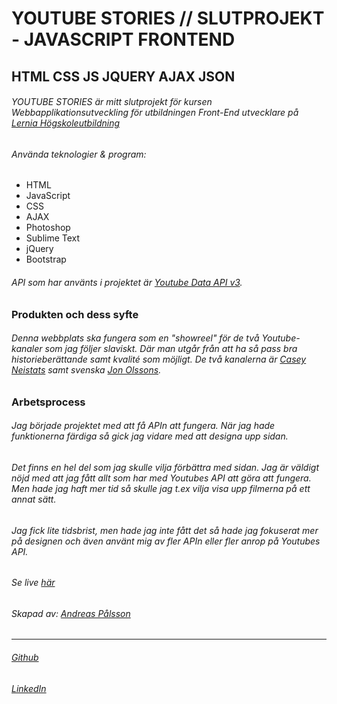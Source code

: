 # YOUTUBE STORIES // SLUTPROJEKT - JAVASCRIPT FRONTEND

## HTML CSS JS JQUERY AJAX JSON

###### YOUTUBE STORIES är mitt slutprojekt för kursen Webbapplikationsutveckling för utbildningen Front-End utvecklare på [Lernia Högskoleutbildning](https://www.lernia.se/)

###### Använda teknologier & program:
 * HTML
 * JavaScript
 * CSS
 * AJAX
 * Photoshop
 * Sublime Text
 * jQuery
 * Bootstrap

###### API som har använts i projektet är [Youtube Data API v3](https://developers.google.com/youtube/v3/).

### Produkten och dess syfte
###### Denna webbplats ska fungera som en "showreel" för de två Youtube-kanaler som jag följer slaviskt. Där man utgår från att ha så pass bra historieberättande samt kvalité som möjligt. De två kanalerna är [Casey Neistats](https://www.youtube.com/channel/UCtinbF-Q-fVthA0qrFQTgXQ) samt svenska [Jon Olssons](https://www.youtube.com/channel/UCyQb1TTrfRzQZmEfsx770qw).

### Arbetsprocess
###### Jag började projektet med att få APIn att fungera. När jag hade funktionerna färdiga så gick jag vidare med att designa upp sidan.
###### Det finns en hel del som jag skulle vilja förbättra med sidan. Jag är väldigt nöjd med att jag fått allt som har med Youtubes API att göra att fungera. Men hade jag haft mer tid så skulle jag t.ex vilja visa upp filmerna på ett annat sätt.
###### Jag fick lite tidsbrist, men hade jag inte fått det så hade jag fokuserat mer på designen och även använt mig av fler APIn eller fler anrop på Youtubes API.

###### Se live [här](http://www.rdny.se/utube)
###### Skapad av: [Andreas Pålsson](http://www.rdny.se)
---
###### [Github](https://github.com/therdny)
###### [LinkedIn](https://www.linkedin.com/in/andreas-p%C3%A5lsson-29a15890?trk=hp-identity-name)
